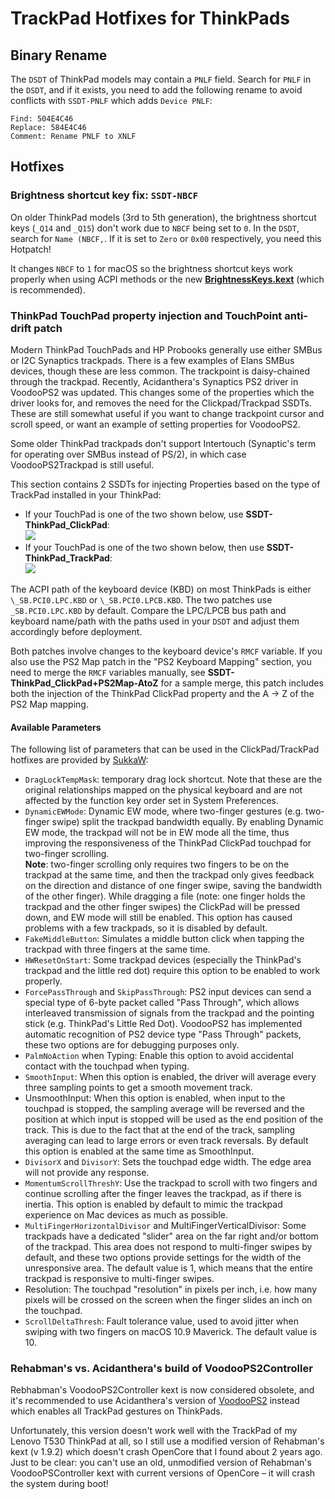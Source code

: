 # TrackPad Hotfixes for ThinkPads

## Binary Rename
The `DSDT` of ThinkPad models may contain a `PNLF` field. Search for `PNLF` in the `DSDT`, and if it exists, you need to add the following rename to avoid conflicts with `SSDT-PNLF` which adds `Device PNLF`:

```text
Find: 504E4C46
Replace: 584E4C46
Comment: Rename PNLF to XNLF
```
## Hotfixes

### Brightness shortcut key fix: `SSDT-NBCF` 
On older ThinkPad models (3rd to 5th generation), the brightness shortcut keys (`_Q14` and `_Q15`) don't work due to `NBCF` being set to `0`. In the `DSDT`, search for `Name (NBCF,`. If it is set to `Zero` or `0x00` respectively, you need this Hotpatch!

It changes `NBCF` to `1` for macOS so the brightness shortcut keys work properly when using ACPI methods or the new [**BrightnessKeys.kext**](https://github.com/acidanthera/BrightnessKeys) (which is recommended).

### ThinkPad TouchPad property injection and TouchPoint anti-drift patch
Modern ThinkPad TouchPads and HP Probooks generally use either SMBus or I2C Synaptics trackpads. There is a few examples of Elans SMBus devices, though these are less common. The trackpoint is daisy-chained through the trackpad. Recently, Acidanthera's Synaptics PS2 driver in VoodooPS2 was updated. This changes some of the properties which the driver looks for, and removes the need for the Clickpad/Trackpad SSDTs. These are still somewhat useful if you want to change trackpoint cursor and scroll speed, or want an example of setting properties for VoodooPS2.

Some older ThinkPad trackpads don't support Intertouch (Synaptic's term for operating over SMBus instead of PS/2), in which case VoodooPS2Trackpad is still useful.

This section contains 2 SSDTs for injecting Properties based on the type of TrackPad installed in your ThinkPad:

- If your TouchPad is one of the two shown below, use **SSDT-ThinkPad_ClickPad**:</br>![](https://i.loli.net/2020/04/26/ceEyQfgikqzjapL.png)
- If your TouchPad is one of the two shown below, then use **SSDT-ThinkPad_TrackPad**:</br>![](https://i.loli.net/2020/04/26/FUxIp4nmAb2PSws.png)

The ACPI path of the keyboard device (KBD) on most ThinkPads is either `\_SB.PCI0.LPC.KBD` or `\_SB.PCI0.LPCB.KBD`. The two patches use `_SB.PCI0.LPC.KBD` by default. Compare the LPC/LPCB bus path and keyboard name/path with the paths used in your `DSDT` and adjust them accordingly before deployment.

Both patches involve changes to the keyboard device's `RMCF` variable. If you also use the PS2 Map patch in the "PS2 Keyboard Mapping" section, you need to merge the `RMCF` variables manually, see **SSDT-ThinkPad_ClickPad+PS2Map-AtoZ** for a sample merge, this patch includes both the injection of the ThinkPad ClickPad property and the A -> Z of the PS2 Map mapping.

#### Available Parameters
The following list of parameters that can be used in the ClickPad/TrackPad hotfixes are provided by [SukkaW](https://github.com/SukkaW):

- `DragLockTempMask`: temporary drag lock shortcut. Note that these are the original relationships mapped on the physical keyboard and are not affected by the function key order set in System Preferences.
- `DynamicEWMode`: Dynamic EW mode, where two-finger gestures (e.g. two-finger swipe) split the trackpad bandwidth equally. By enabling Dynamic EW mode, the trackpad will not be in EW mode all the time, thus improving the responsiveness of the ThinkPad ClickPad touchpad for two-finger scrolling.</br>**Note**: two-finger scrolling only requires two fingers to be on the trackpad at the same time, and then the trackpad only gives feedback on the direction and distance of one finger swipe, saving the bandwidth of the other finger). While dragging a file (note: one finger holds the trackpad and the other finger swipes) the ClickPad will be pressed down, and EW mode will still be enabled. This option has caused problems with a few trackpads, so it is disabled by default.
- `FakeMiddleButton`: Simulates a middle button click when tapping the trackpad with three fingers at the same time.
- `HWResetOnStart`: Some trackpad devices (especially the ThinkPad's trackpad and the little red dot) require this option to be enabled to work properly.
- `ForcePassThrough` and `SkipPassThrough`: PS2 input devices can send a special type of 6-byte packet called "Pass Through", which allows interleaved transmission of signals from the trackpad and the pointing stick (e.g. ThinkPad's Little Red Dot). VoodooPS2 has implemented automatic recognition of PS2 device type "Pass Through" packets, these two options are for debugging purposes only.
- `PalmNoAction` when Typing: Enable this option to avoid accidental contact with the touchpad when typing.
- `SmoothInput`: When this option is enabled, the driver will average every three sampling points to get a smooth movement track.
- UnsmoothInput: When this option is enabled, when input to the touchpad is stopped, the sampling average will be reversed and the position at which input is stopped will be used as the end position of the track. This is due to the fact that at the end of the track, sampling averaging can lead to large errors or even track reversals. By default this option is enabled at the same time as SmoothInput.
- `DivisorX` and `DivisorY`: Sets the touchpad edge width. The edge area will not provide any response.
- `MomentumScrollThreshY`: Use the trackpad to scroll with two fingers and continue scrolling after the finger leaves the trackpad, as if there is inertia. This option is enabled by default to mimic the trackpad experience on Mac devices as much as possible.
- `MultiFingerHorizontalDivisor` and MultiFingerVerticalDivisor: Some trackpads have a dedicated "slider" area on the far right and/or bottom of the trackpad. This area does not respond to multi-finger swipes by default, and these two options provide settings for the width of the unresponsive area. The default value is 1, which means that the entire trackpad is responsive to multi-finger swipes.
- Resolution: The touchpad "resolution" in pixels per inch, i.e. how many pixels will be crossed on the screen when the finger slides an inch on the touchpad.
- `ScrollDeltaThresh`: Fault tolerance value, used to avoid jitter when swiping with two fingers on macOS 10.9 Maverick. The default value is 10.

### Rehabman's vs. Acidanthera's build of VoodooPS2Controller
Rebhabman's VoodooPS2Controller kext is now considered obsolete, and it's recommended to use Acidanthera's version of [VoodooPS2](https://github.com/acidanthera/VoodooPS2) instead which enables all TrackPad gestures on ThinkPads.

Unfortunately, this version doesn't work well with the TrackPad of my Lenovo T530 ThinkPad at all, so I still use a modified version of Rehabman's kext (v 1.9.2) which doesn't crash OpenCore that I found about 2 years ago. Just to be clear: you can't use an old, unmodified version of Rehabman's VoodooPSController kext with current versions of OpenCore – it will crash the system during boot!
